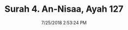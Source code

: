 ---
title       : "Surah 4. An-Nisaa, Ayah 127"
date        : 7/25/2018 2:53:24 PM
draft       : false
type        : "quran"
layout      : "compare"
BookCode    : "CMP"
SurahNumber : "4"
AyahNumber  : "127"
TotalAyah   : "176"
---